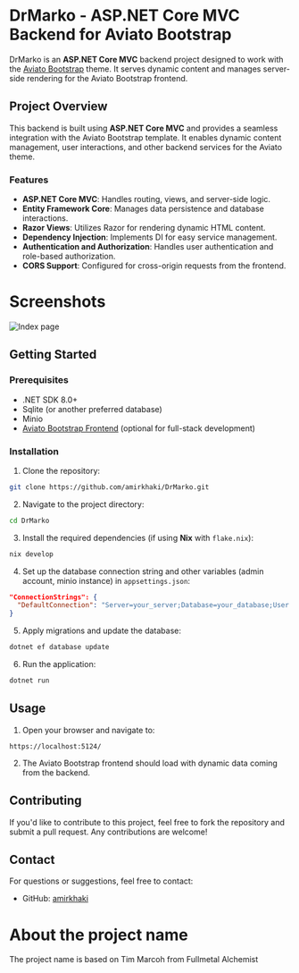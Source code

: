 # DrMarko - ASP.NET Core MVC Backend for Aviato Bootstrap

DrMarko is an **ASP.NET Core MVC** backend project designed to work with the [Aviato Bootstrap](https://github.com/themefisher/aviato-bootstrap) theme. It serves dynamic content and manages server-side rendering for the Aviato Bootstrap frontend.

## Project Overview

This backend is built using **ASP.NET Core MVC** and provides a seamless integration with the Aviato Bootstrap template. It enables dynamic content management, user interactions, and other backend services for the Aviato theme.

### Features

- **ASP.NET Core MVC**: Handles routing, views, and server-side logic.
- **Entity Framework Core**: Manages data persistence and database interactions.
- **Razor Views**: Utilizes Razor for rendering dynamic HTML content.
- **Dependency Injection**: Implements DI for easy service management.
- **Authentication and Authorization**: Handles user authentication and role-based authorization.
- **CORS Support**: Configured for cross-origin requests from the frontend.

# Screenshots
![Index page](./images/screenshot.png) 

## Getting Started

### Prerequisites

- .NET SDK 8.0+
- Sqlite (or another preferred database)
- Minio
- [Aviato Bootstrap Frontend](https://github.com/themefisher/aviato-bootstrap) (optional for full-stack development)

### Installation

1. Clone the repository:

```bash
git clone https://github.com/amirkhaki/DrMarko.git
```

2. Navigate to the project directory:

```bash
cd DrMarko
```

3. Install the required dependencies (if using **Nix** with `flake.nix`):

```bash
nix develop
```

4. Set up the database connection string and other variables (admin account, minio instance) in `appsettings.json`:

```json
"ConnectionStrings": {
  "DefaultConnection": "Server=your_server;Database=your_database;User Id=your_user;Password=your_password;"
}
```

5. Apply migrations and update the database:

```bash
dotnet ef database update
```

6. Run the application:

```bash
dotnet run
```

## Usage

1. Open your browser and navigate to:

```
https://localhost:5124/
```

2. The Aviato Bootstrap frontend should load with dynamic data coming from the backend.

## Contributing

If you'd like to contribute to this project, feel free to fork the repository and submit a pull request. Any contributions are welcome!

## Contact

For questions or suggestions, feel free to contact:

- GitHub: [amirkhaki](https://github.com/amirkhaki)

# About the project name

The project name is based on Tim Marcoh from Fullmetal Alchemist
